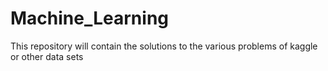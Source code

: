 # Machine_Learning
This repository will contain the solutions to the various problems of kaggle or other data sets
